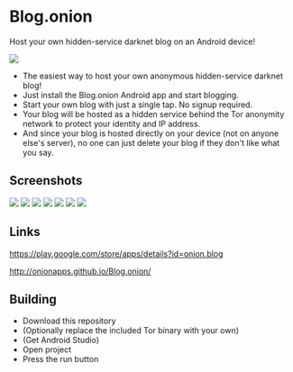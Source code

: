 # Blog.onion

Host your own hidden-service darknet blog on an Android device!

![](https://raw.githubusercontent.com/onionApps/Blog.onion/master/gfx/fg.jpg)

- The easiest way to host your own anonymous hidden-service darknet blog!
- Just install the Blog.onion Android app and start blogging.
- Start your own blog with just a single tap. No signup required.
- Your blog will be hosted as a hidden service behind the Tor anonymity network to protect your identity and IP address. 
- And since your blog is hosted directly on your device (not on anyone else's server), no one can just delete your blog if they don't like what you say.



## Screenshots

![](https://raw.githubusercontent.com/onionApps/Blog.onion/master/gfx/s1.png)
![](https://raw.githubusercontent.com/onionApps/Blog.onion/master/gfx/s2.png)
![](https://raw.githubusercontent.com/onionApps/Blog.onion/master/gfx/s3.png)
![](https://raw.githubusercontent.com/onionApps/Blog.onion/master/gfx/s4.png)
![](https://raw.githubusercontent.com/onionApps/Blog.onion/master/gfx/s5.png)
![](https://raw.githubusercontent.com/onionApps/Blog.onion/master/gfx/s6.png)
![](https://raw.githubusercontent.com/onionApps/Blog.onion/master/gfx/s7.png)


## Links

https://play.google.com/store/apps/details?id=onion.blog

http://onionapps.github.io/Blog.onion/


## Building
- Download this repository
- (Optionally replace the included Tor binary with your own)
- (Get Android Studio)
- Open project
- Press the run button
